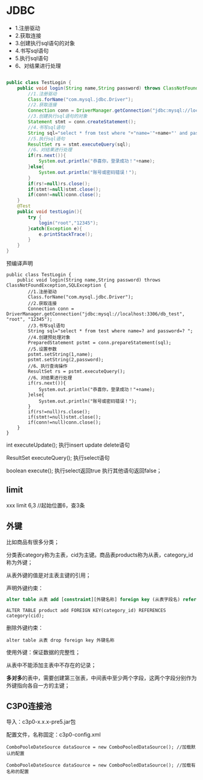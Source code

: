 # JDBC

- 1.注册驱动
- 2.获取连接
- 3.创建执行sql语句的对象
- 4.书写sql语句
- 5.执行sql语句
- 6、对结果进行处理

```java

public class TestLogin {
    public void login(String name,String password) throws ClassNotFoundException,SQLException {
        //1.注册驱动
        Class.forName("com.mysql.jdbc.Driver");
        //2.获取连接
        Connection conn = DriverManager.getConnection("jdbc:mysql://localhost:3306/db_test", "root", "12345");
        //3.创建执行sql语句的对象
        Statement stmt = conn.createStatement();
        //4.书写sql语句
        String sql="select * from test where "+"name='"+name+"' and password='"+password+"'";
        //5.执行sql语句
        ResultSet rs = stmt.executeQuery(sql);
        //6、对结果进行处理
        if(rs.next()){
            System.out.println("恭喜你，登录成功！"+name);
        }else{
            System.out.println("账号或密码错误！");
        }
        if(rs!=null)rs.close();
        if(stmt!=null)stmt.close();
        if(conn!=null)conn.close();
    }
    @Test
    public void testLogin(){
        try {
            login("root","12345");
        }catch(Exception e){
            e.printStackTrace();
        }
    }
}
```

预编译声明

```
public class TestLogin {
    public void login(String name,String password) throws ClassNotFoundException,SQLException {
        //1.注册驱动
        Class.forName("com.mysql.jdbc.Driver");
        //2.获取连接
        Connection conn = DriverManager.getConnection("jdbc:mysql://localhost:3306/db_test", "root", "12345");
        //3.书写sql语句
        String sql="select * from test where name=? and password=? ";
        //4.创建预处理对象
        PreparedStatement pstmt = conn.prepareStatement(sql);
        //5.设置参数
        pstmt.setString(1,name);
        pstmt.setString(2,password);
        //6、执行查询操作
        ResultSet rs = pstmt.executeQuery();
        //6、对结果进行处理
        if(rs.next()){
            System.out.println("恭喜你，登录成功！"+name);
        }else{
            System.out.println("账号或密码错误！");
        }
        if(rs!=null)rs.close();
        if(stmt!=null)stmt.close();
        if(conn!=null)conn.close();
    }
}
```



int executeUpdate();  执行insert update delete语句

ResultSet executeQuery(); 执行select语句

boolean execute();  执行select返回true 执行其他语句返回false；



## limit 

xxx  limit 6,3  //起始位置6，查3条



## 外键

比如商品有很多分类；

分类表category称为主表，cid为主键。商品表products称为从表，category_id称为外键；

从表外键的值是对主表主键的引用；

声明外键约束：

```sql
alter table 从表 add [constraint][外键名称] foreign key (从表字段名) references 主表(主表的主键)
```

```
ALTER TABLE product add FOREIGN KEY(category_id) REFERENCES category(cid);
```

删除外键约束：

```
alter table 从表 drop foreign key 外键名称
```

使用外键：保证数据的完整性；

从表中不能添加主表中不存在的记录；

**多对多**的表中，需要创建第三张表，中间表中至少两个字段，这两个字段分别作为外键指向各自一方的主键；



## C3P0连接池

导入：c3p0-x.x.x-pre5.jar包

配置文件，名称固定：c3p0-config.xml

```
ComboPooleDateSource dataSource = new ComboPooledDataSource(); //加载默认的配置

ComboPooleDateSource dataSource = new ComboPooledDataSource(); //加载有名称的配置
```

